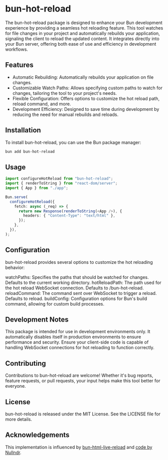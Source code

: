 # bun-hot-reload

The bun-hot-reload package is designed to enhance your Bun development experience by providing a seamless hot reloading feature. This tool watches for file changes in your project and automatically rebuilds your application, signaling the client to reload the updated content. It integrates directly into your Bun server, offering both ease of use and efficiency in development workflows.

## Features

- Automatic Rebuilding: Automatically rebuilds your application on file changes.
- Customizable Watch Paths: Allows specifying custom paths to watch for changes, tailoring the tool to your project's needs.
- Flexible Configuration: Offers options to customize the hot reload path, reload command, and more.
- Development Efficiency: Designed to save time during development by reducing the need for manual rebuilds and reloads.

## Installation

To install bun-hot-reload, you can use the Bun package manager:

```bash
bun add bun-hot-reload
```

## Usage

```ts
import configureHotReload from "bun-hot-reload";
import { renderToString } from "react-dom/server";
import { App } from "./app";

Bun.serve(
  configureHotReload({
    fetch: async (_req) => {
      return new Response(renderToString(<App />), {
        headers: { "Content-Type": "text/html" },
      });
    },
  }),
);
```

## Configuration

bun-hot-reload provides several options to customize the hot reloading behavior:

watchPaths: Specifies the paths that should be watched for changes. Defaults to the current working directory.
hotReloadPath: The path used for the hot reload WebSocket connection. Defaults to /bun-hot-reload.
reloadCommand: The command sent over WebSocket to trigger a reload. Defaults to reload.
buildConfig: Configuration options for Bun's build command, allowing for custom build processes.

## Development Notes

This package is intended for use in development environments only. It automatically disables itself in production environments to ensure performance and security.
Ensure your client-side code is capable of handling WebSocket connections for hot reloading to function correctly.


## Contributing

Contributions to bun-hot-reload are welcome!
Whether it's bug reports, feature requests, or pull requests, your input helps make this tool better for everyone.

## License

bun-hot-reload is released under the MIT License. See the LICENSE file for more details.

## Acknowledgements

This implementation is influenced by [bun-html-live-reload](https://github.com/aabccd021/bun-html-live-reload) and [code by Nullndr](https://stackoverflow.com/a/77805915).
